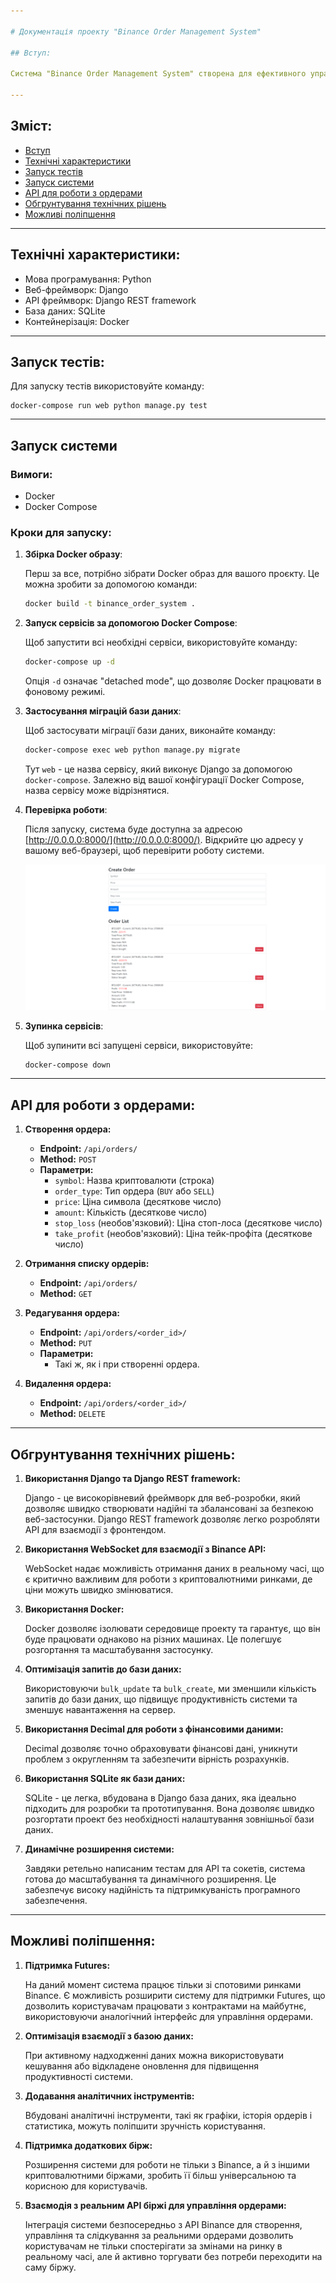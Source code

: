 ```yaml
---

# Документація проекту "Binance Order Management System"

## Вступ:

Система "Binance Order Management System" створена для ефективного управління ордерами в реальному часі, використовуючи дані з Binance через WebSocket.

---
```


## Зміст:

- [Вступ](#вступ)
- [Технічні характеристики](#технічні-характеристики)
- [Запуск тестів](#запуск-тестів)
- [Запуск системи](#запуск-системи)
- [API для роботи з ордерами](#api-для-роботи-з-ордерами)
- [Обгрунтування технічних рішень](#обгрунтування-технічних-рішень)
- [Можливі поліпшення](#можливі-поліпшення)

---

## Технічні характеристики:

- Мова програмування: Python
- Веб-фреймворк: Django
- API фреймворк: Django REST framework
- База даних: SQLite
- Контейнерізація: Docker

---

## Запуск тестів:

Для запуску тестів використовуйте команду:

```
docker-compose run web python manage.py test
```

---

## Запуск системи

### Вимоги:

- Docker
- Docker Compose

### Кроки для запуску:

1. **Збірка Docker образу**:
   
   Перш за все, потрібно зібрати Docker образ для вашого проєкту. Це можна зробити за допомогою команди:
   
   ```bash
   docker build -t binance_order_system .
   ```

2. **Запуск сервісів за допомогою Docker Compose**:

   Щоб запустити всі необхідні сервіси, використовуйте команду:

   ```bash
   docker-compose up -d
   ```

   Опція `-d` означає "detached mode", що дозволяє Docker працювати в фоновому режимі.

3. **Застосування міграцій бази даних**:

   Щоб застосувати міграції бази даних, виконайте команду:

   ```bash
   docker-compose exec web python manage.py migrate
   ```

   Тут `web` - це назва сервісу, який виконує Django за допомогою `docker-compose`. Залежно від вашої конфігурації Docker Compose, назва сервісу може відрізнятися.

4. **Перевірка роботи**:

   Після запуску, система буде доступна за адресою [http://0.0.0.0:8000/](http://0.0.0.0:8000/). Відкрийте цю адресу у вашому веб-браузері, щоб перевірити роботу системи.

   ![img.png](img.png)

5. **Зупинка сервісів**:

   Щоб зупинити всі запущені сервіси, використовуйте:

   ```bash
   docker-compose down
   ```

---

## API для роботи з ордерами:

1. **Створення ордера:**

   - **Endpoint:** `/api/orders/`
   - **Method:** `POST`
   - **Параметри:** 
     - `symbol`: Назва криптовалюти (строка)
     - `order_type`: Тип ордера (`BUY` або `SELL`)
     - `price`: Ціна символа (десяткове число)
     - `amount`: Кількість (десяткове число)
     - `stop_loss` (необов'язковий): Ціна стоп-лоса (десяткове число)
     - `take_profit` (необов'язковий): Ціна тейк-профіта (десяткове число)

2. **Отримання списку ордерів:**

   - **Endpoint:** `/api/orders/`
   - **Method:** `GET`

3. **Редагування ордера:**

   - **Endpoint:** `/api/orders/<order_id>/`
   - **Method:** `PUT`
   - **Параметри:** 
     - Такі ж, як і при створенні ордера.

4. **Видалення ордера:**

   - **Endpoint:** `/api/orders/<order_id>/`
   - **Method:** `DELETE`

---

## Обгрунтування технічних рішень:

1. **Використання Django та Django REST framework:**
   
   Django - це високорівневий фреймворк для веб-розробки, який дозволяє швидко створювати надійні та збалансовані за безпекою веб-застосунки. Django REST framework дозволяє легко розробляти API для взаємодії з фронтендом.

2. **Використання WebSocket для взаємодії з Binance API:**

   WebSocket надає можливість отримання даних в реальному часі, що є критично важливим для роботи з криптовалютними ринками, де ціни можуть швидко змінюватися.

3. **Використання Docker:**

   Docker дозволяє ізолювати середовище проекту та гарантує, що він буде працювати однаково на різних машинах. Це полегшує розгортання та масштабування застосунку.

4. **Оптимізація запитів до бази даних:**

   Використовуючи `bulk_update` та `bulk_create`, ми зменшили кількість запитів до бази даних, що підвищує продуктивність системи та зменшує навантаження на сервер.

5. **Використання Decimal для роботи з фінансовими даними:**

   Decimal дозволяє точно обраховувати фінансові дані, уникнути проблем з округленням та забезпечити вірність розрахунків.

6. **Використання SQLite як бази даних:**

   SQLite - це легка, вбудована в Django база даних, яка ідеально підходить для розробки та прототипування. Вона дозволяє швидко розгортати проект без необхідності налаштування зовнішньої бази даних.

7. **Динамічне розширення системи:**

   Завдяки ретельно написаним тестам для API та сокетів, система готова до масштабування та динамічного розширення. Це забезпечує високу надійність та підтримкуваність програмного забезпечення.

---

## Можливі поліпшення:

1. **Підтримка Futures:**

   На даний момент система працює тільки зі спотовими ринками Binance. Є можливість розширити систему для підтримки Futures, що дозволить користувачам працювати з контрактами на майбутнє, використовуючи аналогічний інтерфейс для управління ордерами.

2. **Оптимізація взаємодії з базою даних:**

   При активному надходженні даних можна використовувати кешування або відкладене оновлення для підвищення продуктивності системи.

3. **Додавання аналітичних інструментів:**

   Вбудовані аналітичні інструменти, такі як графіки, історія ордерів і статистика, можуть поліпшити зручність користування.

4. **Підтримка додаткових бірж:**

   Розширення системи для роботи не тільки з Binance, а й з іншими криптовалютними біржами, зробить її більш універсальною та корисною для користувачів.

5. **Взаємодія з реальним API біржі для управління ордерами:**

   Інтеграція системи безпосередньо з API Binance для створення, управління та слідкування за реальними ордерами дозволить користувачам не тільки спостерігати за змінами на ринку в реальному часі, але й активно торгувати без потреби переходити на саму біржу.
